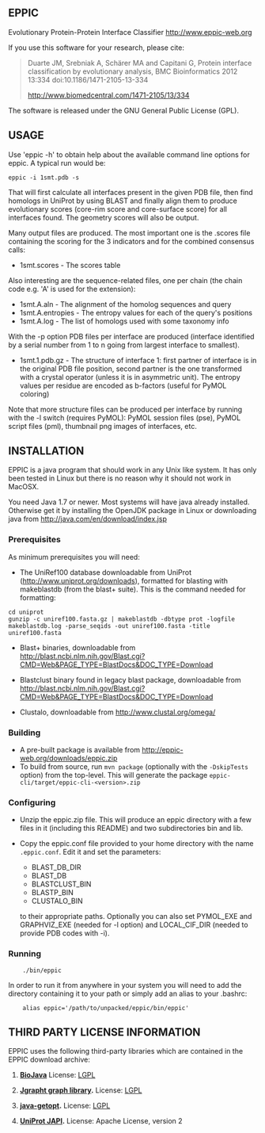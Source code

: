 ## EPPIC

Evolutionary Protein-Protein Interface Classifier
http://www.eppic-web.org

If you use this software for your research, please cite:
 
> Duarte JM, Srebniak A, Schärer MA and Capitani G, Protein interface 
> classification by evolutionary analysis, BMC Bioinformatics 2012 13:334 
> doi:10.1186/1471-2105-13-334 
>
> http://www.biomedcentral.com/1471-2105/13/334

The software is released under the GNU General Public License (GPL).


## USAGE

Use 'eppic -h' to obtain help about the available command line options for 
eppic. A typical run would be:
```
eppic -i 1smt.pdb -s
```

That will first calculate all interfaces present in the given PDB file,
then find homologs in UniProt by using BLAST and finally align them to 
produce evolutionary scores (core-rim score and core-surface score) for all
interfaces found. The geometry scores will also be output.

Many output files are produced. The most important one is the .scores 
file containing the scoring for the 3 indicators and for the combined 
consensus calls:
  
*  1smt.scores             -  The scores table

Also interesting are the sequence-related files, one per chain (the chain 
code e.g. 'A' is used for the extension):

*  1smt.A.aln              -  The alignment of the homolog sequences and query
*  1smt.A.entropies        -  The entropy values for each of the query's 
                              positions
*  1smt.A.log              -  The list of homologs used with some taxonomy info
  
With the -p option PDB files per interface are produced (interface identified 
by a serial number from 1 to n going from largest interface to smallest).

*  1smt.1.pdb.gz           -  The structure of interface 1: first partner of 
                              interface is in the original PDB file position, 
                              second partner is the one transformed with a 
                              crystal operator (unless it is in asymmetric 
                              unit).
                              The entropy values per residue are encoded as 
                              b-factors (useful for PyMOL coloring) 

Note that more structure files can be produced per interface by running with 
the -l switch (requires PyMOL): PyMOL session files (pse), PyMOL script files 
(pml), thumbnail png images of interfaces, etc.



## INSTALLATION

EPPIC is a java program that should work in any Unix like system. 
It has only been tested in Linux but there is no reason why it should
not work in MacOSX.

You need Java 1.7 or newer. Most systems will have java already 
installed. Otherwise get it by installing the OpenJDK package in 
Linux or downloading java from http://java.com/en/download/index.jsp


### Prerequisites

   As minimum prerequisites you will need:

   - The UniRef100 database downloadable from UniProt 
     (http://www.uniprot.org/downloads), formatted for blasting with 
     makeblastdb (from the blast+ suite). This is the command needed for formatting:
```
cd uniprot
gunzip -c uniref100.fasta.gz | makeblastdb -dbtype prot -logfile makeblastdb.log -parse_seqids -out uniref100.fasta -title uniref100.fasta
```
   
   - Blast+ binaries, downloadable from 
     http://blast.ncbi.nlm.nih.gov/Blast.cgi?CMD=Web&PAGE_TYPE=BlastDocs&DOC_TYPE=Download

   - Blastclust binary found in legacy blast package, downloadable from 
     http://blast.ncbi.nlm.nih.gov/Blast.cgi?CMD=Web&PAGE_TYPE=BlastDocs&DOC_TYPE=Download
     
   - Clustalo, downloadable from http://www.clustal.org/omega/

### Building
   - A pre-built package is available from http://eppic-web.org/downloads/eppic.zip
   - To build from source, run `mvn package` (optionally with the `-DskipTests` option)
     from the top-level. This will generate the package
     `eppic-cli/target/eppic-cli-<version>.zip`

### Configuring
   
   - Unzip the eppic.zip file. This will produce an eppic directory with 
     a few files in it (including this README) and two subdirectories bin
     and lib.
   
   - Copy the eppic.conf file provided to your home directory with the 
     name `.eppic.conf`. Edit it and set the parameters:
   
     - BLAST_DB_DIR
     - BLAST_DB
     - BLASTCLUST_BIN
     - BLASTP_BIN
     - CLUSTALO_BIN
   
     to their appropriate paths. 
     Optionally you can also set PYMOL_EXE and GRAPHVIZ_EXE (needed for
     -l option) and LOCAL_CIF_DIR (needed to provide PDB codes with -i). 


### Running
   
        ./bin/eppic
   
   In order to run it from anywhere in your system you will need to
   add the directory containing it to your path or simply add an alias
   to your .bashrc:
   
        alias eppic='/path/to/unpacked/eppic/bin/eppic'  



## THIRD PARTY LICENSE INFORMATION

EPPIC uses the following third-party libraries which are contained in the EPPIC download archive:

1.	**[BioJava](https://github.com/biojava/biojava)**
	License: [LGPL](http://www.gnu.org/licenses/lgpl.html)
		
2.	**[Jgrapht graph library](http://jgrapht.org/).**
	License:  [LGPL](http://www.gnu.org/licenses/lgpl.html)
	
3.	**[java-getopt](http://www.urbanophile.com/arenn/hacking/download.html).**
	License:  [LGPL](http://www.gnu.org/licenses/lgpl.html)
	
4.	**[UniProt JAPI](http://www.ebi.ac.uk/uniprot/remotingAPI/).**
	License:  Apache License, version 2

